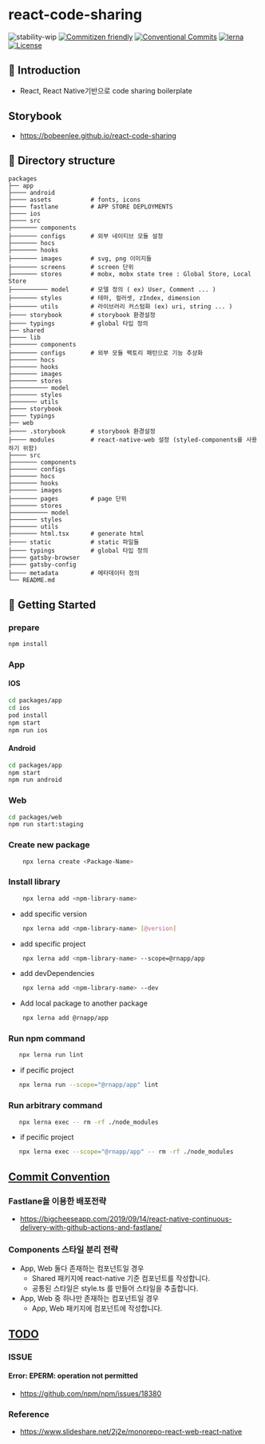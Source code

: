 # react-code-sharing

![stability-wip](https://img.shields.io/badge/stability-work_in_progress-lightgrey.svg?style=flat-square)
[![Commitizen friendly](https://img.shields.io/badge/commitizen-friendly-brightgreen.svg?style=flat-square)](http://commitizen.github.io/cz-cli/)
[![Conventional Commits](https://img.shields.io/badge/Conventional%20Commits-1.0.0-yellow.svg?style=flat-square)](https://conventionalcommits.org)
[![lerna](https://img.shields.io/badge/maintained%20with-lerna-cc00ff.svg?style=flat-square)](https://lernajs.io/)
[![License](https://img.shields.io/badge/license-MIT-green.svg?style=flat-square)](https://github.com/barbajs/barba/blob/master/LICENSE)

## 📖 Introduction

- React, React Native기반으로 code sharing boilerplate

## Storybook

- https://bobeenlee.github.io/react-code-sharing

## 📂 Directory structure

    packages
    ├── app
    ├──── android
    ├──── assets           # fonts, icons
    ├──── fastlane         # APP STORE DEPLOYMENTS
    ├──── ios    
    ├──── src
    ├─────── components
    ├─────── configs       # 외부 네이티브 모듈 설정
    ├─────── hocs
    ├─────── hooks
    ├─────── images        # svg, png 이미지들
    ├─────── screens       # screen 단위
    ├─────── stores        # mobx, mobx state tree : Global Store, Local Store
    ├────────── model      # 모델 정의 ( ex) User, Comment ... )
    ├─────── styles        # 테마, 컬러셋, zIndex, dimension 
    ├─────── utils         # 라이브러리 커스텀화 (ex) uri, string ... )
    ├──── storybook        # storybook 환경설정
    ├──── typings          # global 타입 정의
    ├── shared    
    ├──── lib
    ├─────── components
    ├─────── configs       # 외부 모듈 팩토리 패턴으로 기능 추상화
    ├─────── hocs
    ├─────── hooks
    ├─────── images
    ├─────── stores
    ├────────── model
    ├─────── styles
    ├─────── utils
    ├──── storybook
    ├──── typings
    ├── web
    ├──── .storybook       # storybook 환경설정
    ├──── modules          # react-native-web 설정 (styled-components를 사용하기 위함)
    ├──── src
    ├─────── components
    ├─────── configs
    ├─────── hocs
    ├─────── hooks
    ├─────── images
    ├─────── pages         # page 단위
    ├─────── stores
    ├────────── model
    ├─────── styles
    ├─────── utils
    ├─────── html.tsx      # generate html
    ├──── static           # static 파일들
    ├──── typings          # global 타입 정의 
    ├──── gatsby-browser      
    ├──── gatsby-config      
    ├──── metadata         # 메타데이터 정의
    └── README.md

## 🌇 Getting Started

### prepare

```sh
npm install
```

### App

#### IOS
```sh
cd packages/app
cd ios
pod install
npm start
npm run ios
```

#### Android

```sh
cd packages/app
npm start
npm run android
```

### Web
```sh
cd packages/web
npm run start:staging
```

### **Create new package**

```sh
    npx lerna create <Package-Name>
```

### **Install library**

```sh
    npx lerna add <npm-library-name>
```

- add specific version

```sh
    npx lerna add <npm-library-name> [@version]
```

- add specific project

```sh
    npx lerna add <npm-library-name> --scope=@rnapp/app
```

- add devDependencies

```sh
    npx lerna add <npm-library-name> --dev
```

- Add local package to another package

```sh
    npx lerna add @rnapp/app
```

### **Run npm command**

```sh
   npx lerna run lint
```

- if pecific project

```sh
   npx lerna run --scope="@rnapp/app" lint
```

### **Run arbitrary command**

```sh
   npx lerna exec -- rm -rf ./node_modules
```

- if pecific project

```sh
   npx lerna exec --scope="@rnapp/app" -- rm -rf ./node_modules
```

## [Commit Convention](https://gist.github.com/stephenparish/9941e89d80e2bc58a153)

### Fastlane을 이용한 배포전략

- https://bigcheeseapp.com/2019/09/14/react-native-continuous-delivery-with-github-actions-and-fastlane/

### Components 스타일 분리 전략

- App, Web 둘다 존재하는 컴포넌트일 경우
  - Shared 패키지에 react-native 기준 컴포넌트를 작성합니다.
  - 공통된 스타일은 style.ts 를 만들어 스타일을 추출합니다.
- App, Web 중 하나만 존재하는 컴포넌트일 경우
  - App, Web 패키지에 컴포넌트에 작성합니다.

## [TODO](https://github.com/BoBeenLee/react-code-sharing/blob/master/TODO.md)

### ISSUE

#### Error: EPERM: operation not permitted

- https://github.com/npm/npm/issues/18380

### Reference

- https://www.slideshare.net/2j2e/monorepo-react-web-react-native
